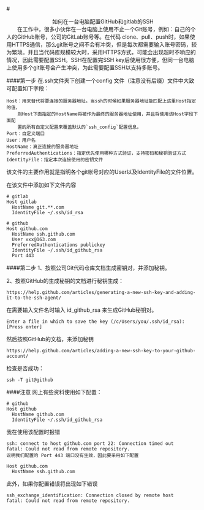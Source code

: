 #<center>如何在一台电脑配置GitHub和gitlab的SSH</center>
&emsp;&emsp;在工作中，很多小伙伴在一台电脑上使用不止一个Git账号，例如：自己的个人的GitHub账号，公司的GitLab账号等。在代码 clone、pull、push时，如果使用HTTPS通信，那么git账号之间不会有冲突，但是每次都需要输入账号密码，较为繁琐。并且当代码库规模较大时，采用HTTPS方式，可能会出现超时不响应的情况，因此需要配置SSH。SSH在配置完SSH key后使用很方便，但同一台电脑上使用多个git账号会产生冲突，为此需要配置SSH以支持多账号。

####第一步
在.ssh文件夹下创建一个config 文件（注意没有后缀）文件中大致可配置如下字段：    

	Host：用来替代将要连接的服务器地址。当ssh的时候如果服务器地址能匹配上这里Host指定的值，
		则Host下面指定的HostName将被作为最终的服务器地址使用，并且将使用该Host字段下面配
		置的所有自定义配置来覆盖默认的`ssh_config`配置信息。
	Port：自定义端口
	User：用户名
	HostName：真正连接的服务器地址
	PreferredAuthentications：指定优先使用哪种方式验证，支持密码和秘钥验证方式
	IdentityFile：指定本次连接使用的密钥文件
该文件的主要作用就是指明各个git帐号对应的User以及IdentityFile的文件位置。
 

在该文件中添加如下文件内容

	# gitlab
	Host gitlab
	  HostName git.**.com
	  IdentityFile ~/.ssh/id_rsa
	  
	# github
	Host github.com
	  HostName ssh.github.com
	  User xxx@163.com
	  PreferredAuthentications publickey
	  IdentityFile ~/.ssh/id_github_rsa
	  Port 443

####第二步
1、按照公司Git代码仓库文档生成密钥对，并添加秘钥。

2、按照GitHub的生成秘钥的文档进行秘钥生成：

	https://help.github.com/articles/generating-a-new-ssh-key-and-adding-it-to-the-ssh-agent/

在需要输入文件名时输入 id_github_rsa 来生成GitHub秘钥对。

	Enter a file in which to save the key (/c/Users/you/.ssh/id_rsa):[Press enter]

然后按照GitHub的文档，来添加秘钥

	https://help.github.com/articles/adding-a-new-ssh-key-to-your-github-account/

检查是否成功：

	ssh -T git@github

####注意
网上有些资料使用如下配置：

	# github
	Host github
	  HostName github.com
	  IdentityFile ~/.ssh/id_github_rsa
我在使用该配置时报错
	
	ssh: connect to host github.com port 22: Connection timed out
	fatal: Could not read from remote repository.
	说明我们配置的 Port 443 端口没有生效，因此要采用如下配置

	Host github.com
	  HostName ssh.github.com

此外，如果你配置错误将出现如下错误

	ssh_exchange_identification: Connection closed by remote host
	fatal: Could not read from remote repository.


